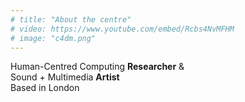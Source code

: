 ```yaml
---
# title: "About the centre"
# video: https://www.youtube.com/embed/Rcbs4NvMFHM
# image: "c4dm.png"
---
```


Human-Centred Computing **Researcher** & <br>
Sound + Multimedia **Artist** <br>
Based in London
